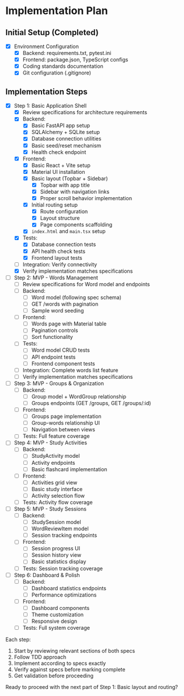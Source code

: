 # Implementation Plan

## Initial Setup (Completed)
- [x] Environment Configuration
  - [x] Backend: requirements.txt, pytest.ini
  - [x] Frontend: package.json, TypeScript configs
  - [x] Coding standards documentation
  - [x] Git configuration (.gitignore)

## Implementation Steps

- [x] Step 1: Basic Application Shell
  - [x] Review specifications for architecture requirements
  - [x] Backend:
    - [x] Basic FastAPI app setup
    - [x] SQLAlchemy + SQLite setup
    - [x] Database connection utilities
    - [x] Basic seed/reset mechanism
    - [x] Health check endpoint
  - [x] Frontend:
    - [x] Basic React + Vite setup
    - [x] Material UI installation
    - [x] Basic layout (Topbar + Sidebar)
      - [x] Topbar with app title
      - [x] Sidebar with navigation links
      - [x] Proper scroll behavior implementation
    - [x] Initial routing setup
      - [x] Route configuration
      - [x] Layout structure
      - [x] Page components scaffolding
    - [x] `index.html` and `main.tsx` setup
  - [x] Tests:
    - [x] Database connection tests
    - [x] API health check tests
    - [x] Frontend layout tests
  - [ ] Integration: Verify connectivity
  - [x] Verify implementation matches specifications

- [ ] Step 2: MVP - Words Management
  - [ ] Review specifications for Word model and endpoints
  - [ ] Backend:
    - [ ] Word model (following spec schema)
    - [ ] GET /words with pagination
    - [ ] Sample word seeding
  - [ ] Frontend:
    - [ ] Words page with Material table
    - [ ] Pagination controls
    - [ ] Sort functionality
  - [ ] Tests:
    - [ ] Word model CRUD tests
    - [ ] API endpoint tests
    - [ ] Frontend component tests
  - [ ] Integration: Complete words list feature
  - [ ] Verify implementation matches specifications

- [ ] Step 3: MVP - Groups & Organization
  - [ ] Backend:
    - [ ] Group model + WordGroup relationship
    - [ ] Groups endpoints (GET /groups, GET /groups/:id)
  - [ ] Frontend:
    - [ ] Groups page implementation
    - [ ] Group-words relationship UI
    - [ ] Navigation between views
  - [ ] Tests: Full feature coverage

- [ ] Step 4: MVP - Study Activities
  - [ ] Backend:
    - [ ] StudyActivity model
    - [ ] Activity endpoints
    - [ ] Basic flashcard implementation
  - [ ] Frontend:
    - [ ] Activities grid view
    - [ ] Basic study interface
    - [ ] Activity selection flow
  - [ ] Tests: Activity flow coverage

- [ ] Step 5: MVP - Study Sessions
  - [ ] Backend:
    - [ ] StudySession model
    - [ ] WordReviewItem model
    - [ ] Session tracking endpoints
  - [ ] Frontend:
    - [ ] Session progress UI
    - [ ] Session history view
    - [ ] Basic statistics display
  - [ ] Tests: Session tracking coverage

- [ ] Step 6: Dashboard & Polish
  - [ ] Backend:
    - [ ] Dashboard statistics endpoints
    - [ ] Performance optimizations
  - [ ] Frontend:
    - [ ] Dashboard components
    - [ ] Theme customization
    - [ ] Responsive design
  - [ ] Tests: Full system coverage

Each step:
1. Start by reviewing relevant sections of both specs
2. Follow TDD approach
3. Implement according to specs exactly
4. Verify against specs before marking complete
5. Get validation before proceeding

Ready to proceed with the next part of Step 1: Basic layout and routing? 
